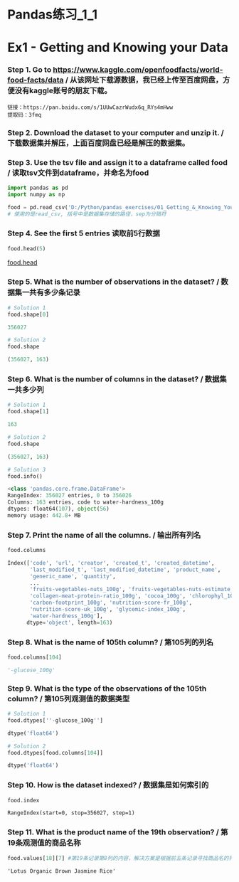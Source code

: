 # Pandas练习_1_1


# Ex1 - Getting and Knowing your Data

### Step 1. Go to https://www.kaggle.com/openfoodfacts/world-food-facts/data  / 从该网址下载源数据，我已经上传至百度网盘，方便没有kaggle账号的朋友下载。

```
链接：https://pan.baidu.com/s/1UUwCazrWudx6q_RYs4mHww 
提取码：3fmq
```



### Step 2. Download the dataset to your computer and unzip it.  / 下载数据集并解压，上面百度网盘已经是解压的数据集。



### Step 3. Use the tsv file and assign it to a dataframe called food / 读取tsv文件到dataframe，并命名为food

```python
import pandas as pd 
import numpy as np 

food = pd.read_csv('D:/Python/pandas_exercises/01_Getting_&_Knowing_Your_Data/World Food Facts/en.openfoodfacts.org.products.tsv', sep ='\t')
# 使用的是read_csv, 括号中是数据集存储的路径，sep为分隔符
```



### Step 4. See the first 5 entries 读取前5行数据

```python
food.head(5)
```

[food.head](https://raw.githubusercontent.com/imscba/PicGoimg/master/img/head.png)



### Step 5. What is the number of observations in the dataset? / 数据集一共有多少条记录

```python
# Solution 1
food.shape[0]

356027
```

```python
# Solution 2
food.shape

(356027, 163)
```



### Step 6. What is the number of columns in the dataset? /  数据集一共多少列

```python
# Solution 1
food.shape[1]

163
```

```python
# Solution 2
food.shape

(356027, 163)
```

```python
# Solution 3
food.info()

<class 'pandas.core.frame.DataFrame'>
RangeIndex: 356027 entries, 0 to 356026
Columns: 163 entries, code to water-hardness_100g
dtypes: float64(107), object(56)
memory usage: 442.8+ MB
```



### Step 7. Print the name of all the columns. / 输出所有列名

```python
food.columns

Index(['code', 'url', 'creator', 'created_t', 'created_datetime',
       'last_modified_t', 'last_modified_datetime', 'product_name',
       'generic_name', 'quantity',
       ...
       'fruits-vegetables-nuts_100g', 'fruits-vegetables-nuts-estimate_100g',
       'collagen-meat-protein-ratio_100g', 'cocoa_100g', 'chlorophyl_100g',
       'carbon-footprint_100g', 'nutrition-score-fr_100g',
       'nutrition-score-uk_100g', 'glycemic-index_100g',
       'water-hardness_100g'],
      dtype='object', length=163)
```



### Step 8. What is the name of 105th column? / 第105列的列名

```python
food.columns[104]

'-glucose_100g'
```



### Step 9. What is the type of the observations of the 105th column? / 第105列观测值的数据类型

```python
# Solution 1
food.dtypes[''-glucose_100g'']

dtype('float64')
```

```python
# Solution 2
food.dtypes[food.columns[104]]

dtype('float64')
```



### Step 10. How is the dataset indexed? / 数据集是如何索引的

```python
food.index
```

```
RangeIndex(start=0, stop=356027, step=1)
```



### Step 11. What is the product name of the 19th observation? / 第19条观测值的商品名称

```python
food.values[18][7] #第19条记录第8列的内容，解决方案是根据前五条记录寻找商品名的列数在第8列，然后查找第19行，第8列的内容
```

```
'Lotus Organic Brown Jasmine Rice'
```


